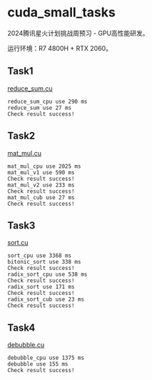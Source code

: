 # cuda_small_tasks
2024腾讯星火计划挑战周预习 - GPU高性能研发。

运行环境：R7 4800H + RTX 2060。

## Task1

[reduce_sum.cu](blob/main/reduce_sum/reduce_sum.cu)

```
reduce_sum_cpu use 290 ms
reduce_sum use 27 ms
Check result success!
```

## Task2

[mat_mul.cu](blob/main/mat_mul/mat_mul.cu)
```
mat_mul_cpu use 2025 ms
mat_mul_v1 use 590 ms
Check result success!
mat_mul_v2 use 233 ms
Check result success!
mat_mul_cub use 27 ms
Check result success!
```

## Task3

[sort.cu](blob/main/sort/sort.cu)

```
sort_cpu use 3368 ms
bitonic_sort use 338 ms
Check result success!
radix_sort_cpu use 538 ms
Check result success!
radix_sort use 171 ms
Check result success!
radix_sort_cub use 23 ms
Check result success!
```

## Task4

[debubble.cu](blob/main/debubble/debubble.cu)

```
debubble_cpu use 1375 ms
debubble use 155 ms
Check result success!
```